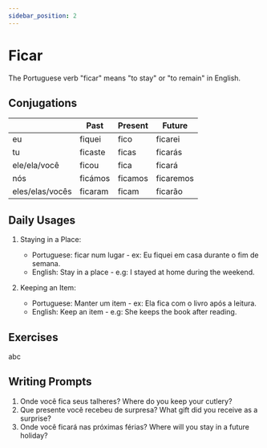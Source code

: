 ```yaml
---
sidebar_position: 2
---
```


# Ficar

The Portuguese verb "ficar" means "to stay" or "to remain" in English.

## Conjugations

|                 | Past    | Present | Future    |
| --------------- | ------- | ------- | --------- |
| eu              | fiquei  | fico    | ficarei   |
| tu              | ficaste | ficas   | ficarás   |
| ele/ela/você    | ficou   | fica    | ficará    |
| nós             | ficámos | ficamos | ficaremos |
| eles/elas/vocês | ficaram | ficam   | ficarão   |

## Daily Usages

1. Staying in a Place:

   - Portuguese: ficar num lugar - ex: Eu fiquei em casa durante o fim de semana.
   - English: Stay in a place - e.g: I stayed at home during the weekend.

2. Keeping an Item:

   - Portuguese: Manter um item - ex: Ela fica com o livro após a leitura.
   - English: Keep an item - e.g: She keeps the book after reading.

## Exercises

abc

## Writing Prompts

1. Onde você fica seus talheres? Where do you keep your cutlery?
2. Que presente você recebeu de surpresa? What gift did you receive as a surprise?
3. Onde você ficará nas próximas férias? Where will you stay in a future holiday?
